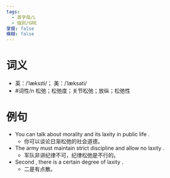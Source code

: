 ```yaml
---
tags:
  - 首字母/L
  - 级别/GRE
掌握: false
模糊: false
---
```

# 词义
- 英：/ˈlæksɪti/； 美：/ˈlæksəti/
- #词性/n  松弛；松弛度；关节松弛；放纵；松弛性
# 例句
- You can talk about morality and its laxity in public life .
	- 你可以谈论日渐松弛的社会道德。
- The army must maintain strict discipline and allow no laxity .
	- 军队非讲纪律不可，纪律松弛是不行的。
- Second , there is a certain degree of laxity .
	- 二是有点散。
